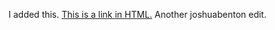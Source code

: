 I added this. <a href="http://www.niemanlab.org/">This is a link in HTML.</a> Another joshuabenton edit.
